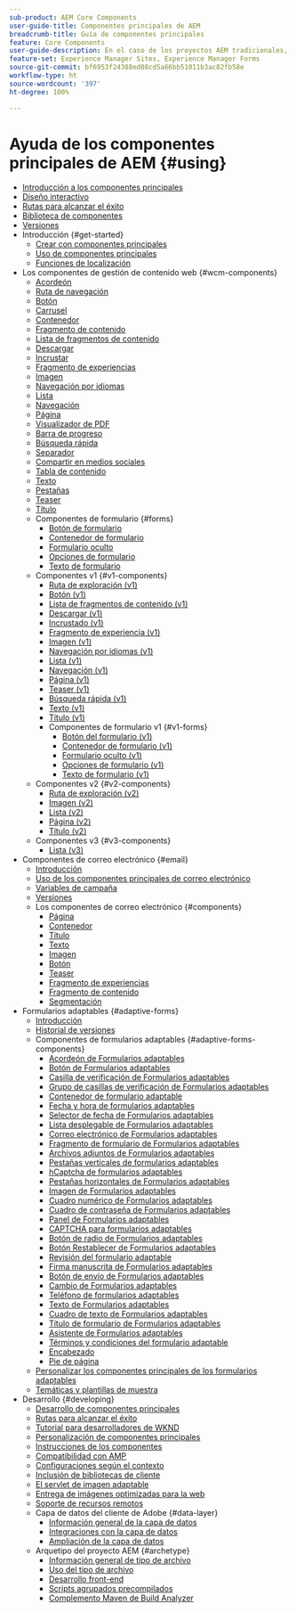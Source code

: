 ```yaml
---
sub-product: AEM Core Components
user-guide-title: Componentes principales de AEM
breadcrumb-title: Guía de componentes principales
feature: Core Components
user-guide-description: En el caso de los proyectos AEM tradicionales, utilice los componentes principales ampliables para que los autores puedan crear contenido fácilmente.
feature-set: Experience Manager Sites, Experience Manager Forms
source-git-commit: bf6953f24388ed08cd5a66bb51011b3ac82fb58e
workflow-type: ht
source-wordcount: '397'
ht-degree: 100%

---
```



# Ayuda de los componentes principales de AEM {#using}

+ [Introducción a los componentes principales](/help/introduction.md)
+ [Diseño interactivo](/help/responsive.md)
+ [Rutas para alcanzar el éxito](/help/developing/success.md)
+ [Biblioteca de componentes](https://adobe.com/go/aem_cmp_library_es)
+ [Versiones](/help/versions.md)
+ Introducción {#get-started}
   + [Crear con componentes principales](/help/get-started/authoring.md)
   + [Uso de componentes principales](/help/get-started/using.md)
   + [Funciones de localización](/help/get-started/localization.md)
+ Los componentes de gestión de contenido web {#wcm-components}
   + [Acordeón](/help/components/accordion.md)
   + [Ruta de navegación](/help/components/breadcrumb.md)
   + [Botón](/help/components/button.md)
   + [Carrusel](/help/components/carousel.md)
   + [Contenedor](/help/components/container.md)
   + [Fragmento de contenido](/help/components/content-fragment-component.md)
   + [Lista de fragmentos de contenido](/help/components/content-fragment-list.md)
   + [Descargar](/help/components/download.md)
   + [Incrustar](/help/components/embed.md)
   + [Fragmento de experiencias](/help/components/experience-fragment.md)
   + [Imagen](/help/components/image.md)
   + [Navegación por idiomas](/help/components/language-navigation.md)
   + [Lista](/help/components/list.md)
   + [Navegación](/help/components/navigation.md)
   + [Página](/help/components/page.md)
   + [Visualizador de PDF](/help/components/pdf-viewer.md)
   + [Barra de progreso](/help/components/progress-bar.md)
   + [Búsqueda rápida](/help/components/quick-search.md)
   + [Separador](/help/components/separator.md)
   + [Compartir en medios sociales](/help/components/sharing.md)
   + [Tabla de contenido](/help/components/tableofcontents.md)
   + [Texto](/help/components/text.md)
   + [Pestañas](/help/components/tabs.md)
   + [Teaser](/help/components/teaser.md)
   + [Título](/help/components/title.md)
   + Componentes de formulario {#forms}
      + [Botón de formulario](/help/components/forms/form-button.md)
      + [Contenedor de formulario](/help/components/forms/form-container.md)
      + [Formulario oculto](/help/components/forms/form-hidden.md)
      + [Opciones de formulario](/help/components/forms/form-options.md)
      + [Texto de formulario](/help/components/forms/form-text.md)
   + Componentes v1 {#v1-components}
      + [Ruta de exploración (v1)](/help/components/v1/breadcrumb-v1.md)
      + [Botón (v1)](/help/components/v1/button.md)
      + [Lista de fragmentos de contenido (v1)](/help/components/v1/content-fragment-list.md)
      + [Descargar (v1)](/help/components/v1/download.md)
      + [Incrustado (v1)](/help/components/v1/embed.md)
      + [Fragmento de experiencia (v1)](/help/components/v1/experience-fragment.md)
      + [Imagen (v1)](/help/components/v1/image-v1.md)
      + [Navegación por idiomas (v1)](/help/components/v1/language-navigation.md)
      + [Lista (v1)](/help/components/v1/list-v1.md)
      + [Navegación (v1)](/help/components/v1/navigation.md)
      + [Página (v1)](/help/components/v1/page-v1.md)
      + [Teaser (v1)](/help/components/v1/teaser.md)
      + [Búsqueda rápida (v1)](/help/components/v1/quick-search.md)
      + [Texto (v1)](/help/components/v1/text-v1.md)
      + [Título (v1)](/help/components/v1/title-v1.md)
      + Componentes de formulario v1 {#v1-forms}
         + [Botón del formulario (v1)](/help/components/v1/form-button-v1.md)
         + [Contenedor de formulario (v1)](/help/components/v1/form-container-v1.md)
         + [Formulario oculto (v1)](/help/components/v1/form-hidden-v1.md)
         + [Opciones de formulario (v1)](/help/components/v1/form-options-v1.md)
         + [Texto de formulario (v1)](/help/components/v1/form-text-v1.md)
   + Componentes v2 {#v2-components}
      + [Ruta de exploración (v2)](/help/components/v2/breadcrumb.md)
      + [Imagen (v2)](/help/components/v2/image.md)
      + [Lista (v2)](/help/components/v2/list.md)
      + [Página (v2)](/help/components/v2/page.md)
      + [Título (v2)](/help/components/v2/title.md)
   + Componentes v3 {#v3-components}
      + [Lista (v3)](/help/components/v3/list.md)
+ Componentes de correo electrónico  {#email}
   + [Introducción](/help/email/introduction.md)
   + [Uso de los componentes principales de correo electrónico](/help/email/using.md)
   + [Variables de campaña](/help/email/campaign-variables.md)
   + [Versiones](/help/email/versions.md)
   + Los componentes de correo electrónico {#components}
      + [Página](/help/email/components/page.md)
      + [Contenedor](/help/email/components/container.md)
      + [Título](/help/email/components/title.md)
      + [Texto](/help/email/components/text.md)
      + [Imagen](/help/email/components/image.md)
      + [Botón](/help/email/components/button.md)
      + [Teaser](/help/email/components/teaser.md)
      + [Fragmento de experiencias](/help/email/components/experience-fragment.md)
      + [Fragmento de contenido](/help/email/components/content-fragment.md)
      + [Segmentación](/help/email/components/segmentation.md)
+ Formularios adaptables {#adaptive-forms}
   + [Introducción](/help/adaptive-forms/introduction.md)
   + [Historial de versiones](/help/adaptive-forms/version.md)
   + Componentes de formularios adaptables  {#adaptive-forms-components}
      + [Acordeón de Formularios adaptables](/help/adaptive-forms/components/accordion.md)
      + [Botón de Formularios adaptables](/help/adaptive-forms/components/button.md)
      + [Casilla de verificación de Formularios adaptables](/help/adaptive-forms/components/checkbox.md)
      + [Grupo de casillas de verificación de Formularios adaptables](/help/adaptive-forms/components/checkbox-group.md)
      + [Contenedor de formulario adaptable](/help/adaptive-forms/components/form-container.md)
      + [Fecha y hora de formularios adaptables](/help/adaptive-forms/components/date-time-component.md)
      + [Selector de fecha de Formularios adaptables](/help/adaptive-forms/components/date-picker.md)
      + [Lista desplegable de Formularios adaptables](/help/adaptive-forms/components/drop-down-list.md)
      + [Correo electrónico de Formularios adaptables](/help/adaptive-forms/components/email.md)
      + [Fragmento de formulario de Formularios adaptables](/help/adaptive-forms/components/adaptive-form-fragment.md)
      + [Archivos adjuntos de Formularios adaptables](/help/adaptive-forms/components/file-attachment.md)
      + [Pestañas verticales de formularios adaptables](/help/adaptive-forms/components/vertical-tabs.md)
      + [hCaptcha de formularios adaptables](/help/adaptive-forms/components/hcaptcha.md)
      + [Pestañas horizontales de Formularios adaptables](/help/adaptive-forms/components/horizontal-tabs.md)
      + [Imagen de Formularios adaptables](/help/adaptive-forms/components/image.md)
      + [Cuadro numérico de Formularios adaptables](/help/adaptive-forms/components/numeric-box.md)
      + [Cuadro de contraseña de Formularios adaptables](/help/adaptive-forms/components/password-box.md)
      + [Panel de Formularios adaptables](/help/adaptive-forms/components/panel.md)
      + [CAPTCHA para formularios adaptables](/help/adaptive-forms/components/adaptive-form-recaptcha.md)
      + [Botón de radio de Formularios adaptables](/help/adaptive-forms/components/radio-button.md)
      + [Botón Restablecer de Formularios adaptables](/help/adaptive-forms/components/reset-button.md)
      + [Revisión del formulario adaptable](/help/adaptive-forms/components/review.md)
      + [Firma manuscrita de Formularios adaptables](/help/adaptive-forms/components/scribble-signature.md)
      + [Botón de envío de Formularios adaptables](/help/adaptive-forms/components/submit-button.md)
      + [Cambio de Formularios adaptables](/help/adaptive-forms/components/adaptive-form-switch.md)
      + [Teléfono de formularios adaptables](/help/adaptive-forms/components/phone.md)
      + [Texto de Formularios adaptables](/help/adaptive-forms/components/text.md)
      + [Cuadro de texto de Formularios adaptables](/help/adaptive-forms/components/text-box.md)
      + [Título de formulario de Formularios adaptables](/help/adaptive-forms/components/form-title.md)
      + [Asistente de Formularios adaptables](/help/adaptive-forms/components/wizard.md)
      + [Términos y condiciones del formulario adaptable](/help/adaptive-forms/components/terms-and-conditions.md)
      + [Encabezado](/help/adaptive-forms/components/header.md)
      + [Pie de página](/help/adaptive-forms/components/footer.md)
   + [Personalizar los componentes principales de los formularios adaptables](/help/developing/customize-adaptive-forms-core-components.md)
   + [Temáticas y plantillas de muestra](/help/adaptive-forms/sample-themes-templates-form-data-models-core-components.md)
+ Desarrollo {#developing}
   + [Desarrollo de componentes principales](/help/developing/overview.md)
   + [Rutas para alcanzar el éxito](https://experienceleague.adobe.com/docs/experience-manager-core-components/using/success.html?lang=es)
   + [Tutorial para desarrolladores de WKND](https://experienceleague.adobe.com/docs/experience-manager-learn/getting-started-wknd-tutorial-develop/overview.html?lang=es)
   + [Personalización de componentes principales](/help/developing/customizing.md)
   + [Instrucciones de los componentes](/help/developing/guidelines.md)
   + [Compatibilidad con AMP](/help/developing/amp.md)
   + [Configuraciones según el contexto](/help/developing/context-aware-configs.md)
   + [Inclusión de bibliotecas de cliente](/help/developing/including-clientlibs.md)
   + [El servlet de imagen adaptable](/help/developing/adaptive-image-servlet.md)
   + [Entrega de imágenes optimizadas para la web](/help/developing/web-optimized-image-delivery.md)
   + [Soporte de recursos remotos](/help/developing/remote-assets.md)
   + Capa de datos del cliente de Adobe {#data-layer}
      + [Información general de la capa de datos](/help/developing/data-layer/overview.md)
      + [Integraciones con la capa de datos](/help/developing/data-layer/integrations.md)
      + [Ampliación de la capa de datos](/help/developing/data-layer/extending.md)
   + Arquetipo del proyecto AEM {#archetype}
      + [Información general de tipo de archivo](/help/developing/archetype/overview.md)
      + [Uso del tipo de archivo](/help/developing/archetype/using.md)
      + [Desarrollo front-end](/help/developing/archetype/front-end.md)
      + [Scripts agrupados precompilados](/help/developing/archetype/precompiled-bundled-scripts.md)
      + [Complemento Maven de Build Analyzer](/help/developing/archetype/build-analyzer-maven-plugin.md)
